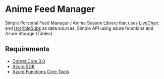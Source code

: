 Anime Feed Manager
=================

Simple Personal Feed Manager / Anime Season Library that uses [LiveChart](https://www.livechart.me/) and [HorribleSubs](https://horriblesubs.info/) as data sources. Simple API using azure functions and Azure Storage (Tables).

## Requirements

* [Dotnet Core 3.0](https://dotnet.microsoft.com/download/dotnet-core/3.0)
* [Azure SDK](https://azure.microsoft.com/en-us/downloads/)
* [Azure Functions Core Tools](https://docs.microsoft.com/en-us/azure/azure-functions/functions-run-local)
